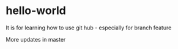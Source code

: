# hello-world

It is for learning how to use git hub - especially for branch feature

More updates in master
